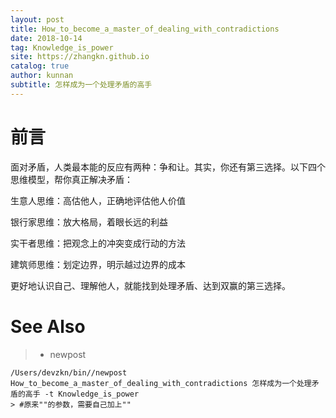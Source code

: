 ```yaml
---
layout: post
title: How_to_become_a_master_of_dealing_with_contradictions
date: 2018-10-14
tag: Knowledge_is_power
site: https://zhangkn.github.io
catalog: true
author: kunnan
subtitle: 怎样成为一个处理矛盾的高手
---
```








# 前言



面对矛盾，人类最本能的反应有两种：争和让。其实，你还有第三选择。以下四个思维模型，帮你真正解决矛盾：

生意人思维：高估他人，正确地评估他人价值

银行家思维：放大格局，着眼长远的利益

实干者思维：把观念上的冲突变成行动的方法

建筑师思维：划定边界，明示越过边界的成本

更好地认识自己、理解他人，就能找到处理矛盾、达到双赢的第三选择﻿。











# See Also 

>* newpost 
>
```
/Users/devzkn/bin//newpost How_to_become_a_master_of_dealing_with_contradictions 怎样成为一个处理矛盾的高手 -t Knowledge_is_power
> #原来""的参数，需要自己加上""
```

